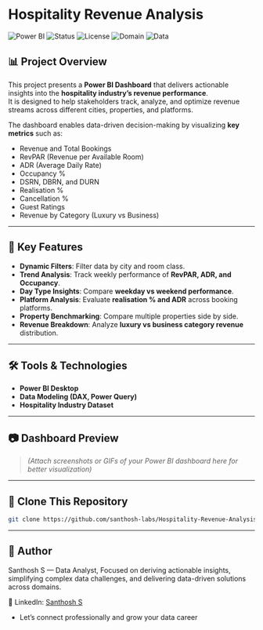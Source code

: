 # Hospitality Revenue Analysis
![Power BI](https://img.shields.io/badge/Power%20BI-Dashboard-yellow.svg)
![Status](https://img.shields.io/badge/Status-Completed-brightgreen)
![License](https://img.shields.io/badge/License-MIT-blue.svg)
![Domain](https://img.shields.io/badge/Domain-Hospitality-orange.svg)
![Data](https://img.shields.io/badge/Data-1.6B%2B%20Revenue-lightgrey.svg)


## 📊 Project Overview
This project presents a **Power BI Dashboard** that delivers actionable insights into the **hospitality industry’s revenue performance**.  
It is designed to help stakeholders track, analyze, and optimize revenue streams across different cities, properties, and platforms.

The dashboard enables data-driven decision-making by visualizing **key metrics** such as:
- Revenue and Total Bookings
- RevPAR (Revenue per Available Room)
- ADR (Average Daily Rate)
- Occupancy %
- DSRN, DBRN, and DURN
- Realisation %
- Cancellation %
- Guest Ratings
- Revenue by Category (Luxury vs Business)

---

## 📌 Key Features
- **Dynamic Filters**: Filter data by city and room class.  
- **Trend Analysis**: Track weekly performance of **RevPAR, ADR, and Occupancy**.  
- **Day Type Insights**: Compare **weekday vs weekend performance**.  
- **Platform Analysis**: Evaluate **realisation % and ADR** across booking platforms.  
- **Property Benchmarking**: Compare multiple properties side by side.  
- **Revenue Breakdown**: Analyze **luxury vs business category revenue** distribution.

---

## 🛠️ Tools & Technologies
- **Power BI Desktop**
- **Data Modeling (DAX, Power Query)**
- **Hospitality Industry Dataset**

---

## 📷 Dashboard Preview
> *(Attach screenshots or GIFs of your Power BI dashboard here for better visualization)*

---

## 🚀 Clone This Repository

```bash
git clone https://github.com/santhosh-labs/Hospitality-Revenue-Analysis.git
```
---
## 👤 Author

Santhosh S — Data Analyst, Focused on deriving actionable insights, simplifying complex data challenges, and delivering data-driven solutions across domains.

💼 LinkedIn: [Santhosh S](https://www.linkedin.com/in/santhosh-portfolio)  
- Let’s connect professionally and grow your data career
